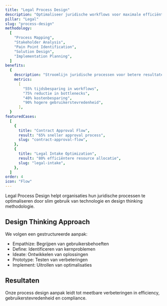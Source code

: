 ```yaml
---
title: "Legal Process Design"
description: "Optimaliseer juridische workflows voor maximale efficiëntie"
pillar: "Legal"
slug: "process-design"
methodology:
  [
    "Process Mapping",
    "Stakeholder Analysis",
    "Pain Point Identification",
    "Solution Design",
    "Implementation Planning",
  ]
benefits:
  {
    description: "Stroomlijn juridische processen voor betere resultaten en lagere kosten",
    metrics:
      [
        "55% tijdsbesparing in workflows",
        "75% reductie in bottlenecks",
        "40% kostenbesparing",
        "90% hogere gebruikerstevredenheid",
      ],
  }
featuredCases:
  [
    {
      title: "Contract Approval Flow",
      result: "65% sneller approval process",
      slug: "contract-approval-flow",
    },
    {
      title: "Legal Intake Optimization",
      result: "80% efficiëntere resource allocatie",
      slug: "legal-intake",
    },
  ]
order: 4
icon: "Flow"
---
```


Legal Process Design helpt organisaties hun juridische processen te optimaliseren door slim gebruik van technologie en design thinking methodologie.

## Design Thinking Approach

We volgen een gestructureerde aanpak:

- Empathize: Begrijpen van gebruikersbehoeften
- Define: Identificeren van kernproblemen
- Ideate: Ontwikkelen van oplossingen
- Prototype: Testen van verbeteringen
- Implement: Uitrollen van optimalisaties

## Resultaten

Onze process design aanpak leidt tot meetbare verbeteringen in efficiency, gebruikerstevredenheid en compliance.
